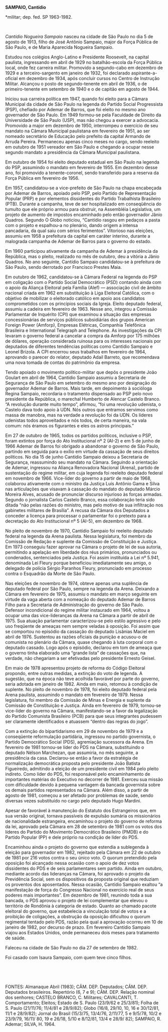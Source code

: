 **SAMPAIO, Cantídio**

\*militar; dep. fed. SP 1963-1982.

 

*Cantídio Nogueira Sampaio* nasceu na cidade de São Paulo no dia 5 de
agosto de 1913, filho de José Antônio Sampaio, major da Força Pública de
São Paulo, e de Maria Aparecida Nogueira Sampaio.

Estudou nos colégios Anglo-Latino e Presidente Roosevelt, na capital
paulista, ingressando em abril de 1929 no batalhão-escola da Força
Pública local, onde fez carreira militar. Promovido a segundo-cabo em
dezembro de 1929 e a terceiro-sargento em janeiro de 1932, foi declarado
aspirante-a-oficial em dezembro de 1934, após concluir cursos no Centro
de Instrução Militar. Alcançou o posto de segundo-tenente em abril de
1936, o de primeiro-tenente em setembro de 1940 e o de capitão em agosto
de 1944.

Iniciou sua carreira política em 1947, quando foi eleito para a Câmara
Municipal da cidade de São Paulo na legenda do Partido Social
Progressista (PSP), chefiado por Ademar de Barros, que foi eleito no
mesmo ano governador de São Paulo. Em 1949 formou-se pela Faculdade de
Direito da Universidade de São Paulo (USP), mas não chegou a exercer a
advocacia. Promovido a major em dezembro de 1950, interrompeu o
exercício de seu mandato na Câmara Municipal paulistana em fevereiro de
1951, ao ser nomeado secretário de Educação pelo prefeito da capital
Armando de Arruda Pereira. Permaneceu apenas cinco meses no cargo, sendo
reeleito em outubro de 1951 vereador em São Paulo e chegando a ocupar
nesse segundo mandato a presidência da Câmara Municipal paulistana.

Em outubro de 1954 foi eleito deputado estadual em São Paulo na legenda
do PSP, assumindo o mandato em fevereiro de 1955. Em dezembro desse ano,
foi promovido a tenente-coronel, sendo transferido para a reserva da
Força Pública em fevereiro de 1956.

Em 1957, candidatou-se a vice-prefeito de São Paulo na chapa encabeçada
por Ademar de Barros, apoiado pelo PSP, pelo Partido de Representação
Popular (PRP) e por elementos dissidentes do Partido Trabalhista
Brasileiro (PTB). Durante a campanha, teve de ser hospitalizado em
conseqüência do tumulto que ele próprio armou para obstruir, na
Assembléia Legislativa, um projeto de aumento de impostos encaminhado
pelo então governador Jânio Quadros. Segundo O Globo noticiou, “Cantídio
rasgou em pedaços a pasta com o projeto e espalhou-a no plenário, dando
origem a intensa pancadaria, da qual saiu com sérios ferimentos”.
Vitorioso nas eleições, assumiu em 1958 a prefeitura da capital em
caráter interino, durante a malograda campanha de Ademar de Barros para
o governo do estado.

Em 1960 participou ativamente da campanha de Ademar à presidência da
República, mas o pleito, realizado no mês de outubro, deu a vitória a
Jânio Quadros. No ano seguinte, Cantídio Sampaio candidatou-se à
prefeitura de São Paulo, sendo derrotado por Francisco Prestes Maia.

Em outubro de 1962, candidatou-se à Câmara Federal na legenda do PSP em
coligação com o Partido Social Democrático (PSD) contando ainda com o
apoio da Aliança Eleitoral pela Família (Alef) — associação civil de
âmbito nacional criada em 1962 em substituição à Liga Eleitoral
Católica, com o objetivo de mobilizar o eleitorado católico em apoio aos
candidatos comprometidos com os princípios sociais da Igreja. Eleito
deputado federal, assumiu a cadeira em fevereiro de 1963. Nesse ano,
integrou a Comissão Parlamentar de Inquérito (CPI) que examinou a
situação das empresas concessionárias de serviços públicos subsidiárias
dos grupos American Foreign Power (Amforp), Empresas Elétricas,
Companhia Telefônica Brasileira e International Telegraph and Telephone.
As investigações da CPI levaram o governo federal a cancelar a compra da
Amforp por 175 milhões de dólares, operação considerada ruinosa para os
interesses nacionais por deputados de diferentes tendências políticas
como Cantídio Sampaio e Leonel Brizola. A CPI encerrou seus trabalhos em
fevereiro de 1964, aprovando o parecer do relator, deputado Adail
Barreto, que recomendava uma nova tomada de contas do patrimônio da
empresa.

Tendo apoiado o movimento político-militar que depôs o presidente João
Goulart em abril de 1964, Cantídio Sampaio assumiu a Secretaria de
Segurança de São Paulo em setembro do mesmo ano por designação do
governador Ademar de Barros. Mais tarde, em depoimento à socióloga
Regina Sampaio, recordaria o tratamento dispensado ao PSP pelo novo
presidente da República, o marechal Humberto de Alencar Castelo Branco.
“A revolução durante muito tempo”, afirmou, “foi uma revolução udenista,
o Castelo dava todo apoio à UDN. Nós outros que entramos servimos como
massa de manobra, mas na verdade a revolução foi da UDN. Os líderes
udenistas todos aproveitados e nós todos, de certa maneira, na vala
comum: nós éramos os figurantes e eles os astros principais.”

Em 27 de outubro de 1965, todos os partidos políticos, inclusive o PSP,
foram extintos por força do Ato Institucional nº 2 (AI-2) e em 5 de
junho de 1966 Ademar de Barros foi obrigado a abandonar o governo de São
Paulo, partindo em seguida para o exílio em virtude da cassação de seus
direitos políticos. No dia 15 de junho Cantídio Sampaio deixou a
Secretaria de Segurança, reassumindo seu mandato na Câmara. Seguindo a
orientação de Ademar, ingressou na Aliança Renovadora Nacional (Arena),
partido de sustentação do regime militar, em cuja legenda foi reeleito
deputado federal em novembro de 1966. Vice-líder do governo a partir de
maio de 1968, colaborou ativamente com o ministro da Justiça Luís
Antônio Gama e Silva nas articulações que visavam à cassação do mandato
do deputado Márcio Moreira Alves, acusado de pronunciar discurso
injurioso às forças armadas. Segundo o jornalista Carlos Castelo Branco,
essa colaboração teria sido ditada “não pelas razões do ministro, mas
pelo motivo de sua infiltração nos gabinetes militares de Brasília”. A
recusa da Câmara dos Deputados a conceder a licença para processar o
parlamentar foi o pretexto para a decretação do Ato Institucional nº 5
(AI-5), em dezembro de 1968.

No pleito de novembro de 1970, Cantídio Sampaio foi reeleito deputado
federal na legenda da Arena paulista. Nessa legislatura, foi membro da
Comissão de Redação e suplente da Comissão de Constituição e Justiça. Em
1973 conseguiu fazer aprovar na Câmara o projeto de lei de sua autoria,
permitindo a apelação em liberdade dos réus primários, pronunciados ou
condenados, sentenciados pela Justiça. Foi assim instituída a Lei nº
5.941, denominada Lei Fleury porque beneficiou imediatamente seu amigo,
o delegado de polícia Sérgio Paranhos Fleury, pronunciado em processo
contra o Esquadrão da Morte de São Paulo.

Nas eleições de novembro de 1974, obteve apenas uma suplência de
deputado federal por São Paulo, sempre na legenda da Arena. Deixando a
Câmara em fevereiro de 1975, assumiu o mandato em março seguinte em
virtude da vaga aberta com a nomeação do deputado Ademar de Barros Filho
para a Secretaria de Administração do governo de São Paulo. Defensor
incondicional do regime militar instaurado em 1964, voltou a ocupar uma
das vice-lideranças da Arena na Câmara a partir de abril de 1975. Sua
atuação parlamentar caracterizou-se pelo estilo agressivo e pelo uso
freqüente de ameaças nem sempre veladas à oposição. Foi assim que se
comportou no episódio da cassação do deputado Lisânias Maciel em abril
de 1976. Sustentou as razões oficiais da punição e acusou-o de comunista
no plenário da Câmara, quase chegando à luta corporal com o deputado
cassado. Logo após o episódio, declarou em tom de ameaça que o governo
tinha elaborado uma “grande lista” de cassações que, na verdade, não
chegariam a ser efetivadas pelo presidente Ernesto Geisel.

Em maio de 1978 apresentou projeto de reforma do Código Eleitoral
propondo, entre outras medidas, a extinção do voto de legenda. A
sugestão, que na época não teve acolhida favorável por parte do governo,
seria adotada em janeiro de 1982. Ainda em maio, retomou à condição de
suplente. No pleito de novembro de 1978, foi eleito deputado federal
pela Arena paulista, assumindo o mandato em fevereiro de 1979. Nessa
legislatura, foi membro da Comissão de Minas e Energia e suplente da
Comissão de Constituição e Justiça. Ainda em fevereiro de 1979,
tornou-se vice-líder do governo na Câmara, manifestando-se a favor da
legalização do Partido Comunista Brasileiro (PCB) para que seus
integrantes pudessem ser claramente identificados e atuassem “dentro das
regras do jogo”.

Com a extinção do bipartidarismo em 29 de novembro de 1979 e a
conseqüente reformulação partidária, ingressou no partido governista, o
Partido Democrático Social (PDS), agremiação sucessora da Arena. Em
fevereiro de 1981 tornou-se líder do PDS na Câmara, substituindo o
deputado Nélson Marchezan, que assumiria, no mês seguinte, a presidência
da casa. Declarou-se então a favor da estratégia de normalização
democrática proposta pelo presidente João Batista Figueiredo, admitindo
a eleição de um presidente civil em 1984 pelo pleito indireto. Como
líder do PDS, foi responsável pelo encaminhamento de importantes
matérias do Executivo no decorrer de 1981. Exerceu sua missão com
dificuldade devido à pequena vantagem da bancada governista sobre os
demais partidos representados na Câmara. Além disso, a partir de agosto
de 1981, começou a ser afetado por problemas de saúde, sendo diversas
vezes substituído no cargo pelo deputado Hugo Mardini.

Apesar de favorável à manutenção do Estatuto dos Estrangeiros que, em
sua versão original, tornava passíveis de expulsão sumária os
missionários de nacionalidade estrangeira, encaminhou o projeto do
governo de reforma da lei, aprovado pela Câmara em 28 de setembro de
1981 com os votos dos líderes do Partido do Movimento Democrático
Brasileiro (PMDB) e do Partido Popular (PP) e dele próprio na condição
de líder do PDS.

Encaminhou ainda o projeto do governo que estendia a sublegenda à
eleição para governador em 1982, rejeitado pela Câmara em 22 de outubro
de 1981 por 216 votos contra o seu único voto. O quorum pretendido pela
oposição foi alcançado nessa ocasião com o apoio de dez votos
dissidentes do PDS e de seis parlamentares sem partido. Ainda em
outubro, mediante acordo das lideranças na Câmara, foi aprovado o
projeto da Previdência Social, sem os dispositivos da proposta original
que reduziam os proventos dos aposentados. Nessa ocasião, Cantídio
Sampaio exaltou “a manifestação de força do Congresso Nacional no
exercício real de seus poderes mais importantes”. Em dezembro de 1981,
reunindo toda a sua bancada, o PDS aprovou o projeto de lei complementar
que elevou o território de Rondônia à categoria de estado. Quanto ao
chamado pacote eleitoral do governo, que estabelecia a vinculação total
de votos e a proibição de coligações, a obstrução da oposição dificultou
o quorum regimental tentado pelo PDS, razão pela qual a aprovação
ocorreu em 10 de janeiro de 1982, por decurso de prazo. Em fevereiro
Cantídio Sampaio viajou aos Estados Unidos, onde permaneceu dois meses
para tratamento de saúde.

Faleceu na cidade de São Paulo no dia 27 de setembro de 1982.

Foi casado com Isaura Sampaio, com quem teve cinco filhos.

 

 

FONTES: Almanaque Abril (1983); CÂM. DEP. Deputados; CÂM. DEP. Deputados
brasileiros. Repertório (6, 7 e 9); CÂM. DEP. Relação nominal dos
senhores; CASTELO BRANCO, C. Militares; CAVALCANTI, T. Comportamento;
Eleitos; Estado de S. Paulo (23/9/62 e 25/3/81); Folha de S. Paulo
(21/11/76; 11/4/81 e 28/9/82); Globo (16/8, 29/10, 10, 16 e 30/12/81,
11/1 e 28/9/82); Jornal do Brasil (15/3/75, 13/4/76, 2/11/77, 5 e
9/5/78, 10/2 e 23/9/79, 16/11/ 80, 19 e 26/18, 5/10 e 8/12/81, 13/4 e
28/9/ 82); SAMPAIO, R. Ademar; SILVA, H. 1964.

 
